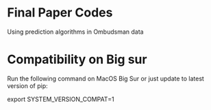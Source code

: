 # Final Paper Codes

Using prediction algorithms in Ombudsman data

# Compatibility on Big sur

Run the following command on MacOS Big Sur or just update to latest version of pip:

export SYSTEM_VERSION_COMPAT=1